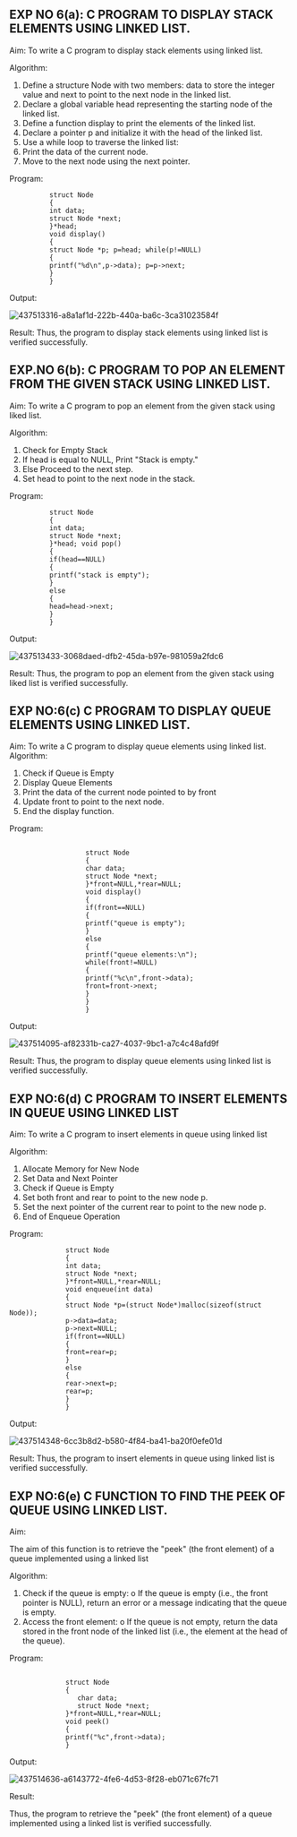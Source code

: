 

## EXP NO 6(a): C PROGRAM TO DISPLAY STACK ELEMENTS USING LINKED LIST.
Aim:
To write a C program to display stack elements using linked list.

Algorithm:
1.	Define a structure Node with two members: data to store the integer value and next to point to the next node in the linked list.
2.	Declare a global variable head representing the starting node of the linked list.
3.	Define a function display to print the elements of the linked list.
4.	Declare a pointer p and initialize it with the head of the linked list.
5.	Use a while loop to traverse the linked list:
6.	Print the data of the current node.
7.	Move to the next node using the next pointer.
 
Program:
```
          struct Node
          {
          int data;
          struct Node *next;
          }*head;
          void display()
          {
          struct Node *p; p=head; while(p!=NULL)
          {
          printf("%d\n",p->data); p=p->next;
          }
          }
```

Output:

![437513316-a8a1af1d-222b-440a-ba6c-3ca31023584f](https://github.com/user-attachments/assets/8e7c86f6-de86-4d9e-8bd5-e1268cd23675)


Result:
Thus, the program to display stack elements using linked list is verified successfully. 



## EXP.NO 6(b): C PROGRAM TO POP AN ELEMENT FROM THE GIVEN STACK USING LINKED LIST.
Aim:
To write a C program to pop an element from the given stack using liked list.

Algorithm:
1.	Check for Empty Stack
2.	If head is equal to NULL, Print "Stack is empty."
3.	Else Proceed to the next step.
4.	Set head to point to the next node in the stack.
 
Program:

```
          struct Node
          {
          int data;
          struct Node *next;
          }*head; void pop()
          {
          if(head==NULL)
          {
          printf("stack is empty");
          }
          else
          {
          head=head->next;
          }
          }
```

Output:

![437513433-3068daed-dfb2-45da-b97e-981059a2fdc6](https://github.com/user-attachments/assets/9f40e24c-5d89-44b2-8161-6e53fa660e4f)



Result:
Thus, the program to pop an element from the given stack using liked list is verified successfully.

 
## EXP NO:6(c) C PROGRAM TO DISPLAY QUEUE ELEMENTS USING LINKED LIST.
Aim:
To write a C program to display queue elements using linked list.
Algorithm:
1.	Check if Queue is Empty
2.	Display Queue Elements
3.	Print the data of the current node pointed to by front
4.	Update front to point to the next node.
5.	End the display function.
 
Program:

```

                   struct Node
                   {
                   char data;
                   struct Node *next;
                   }*front=NULL,*rear=NULL; 
                   void display()
                   {
                   if(front==NULL)
                   {
                   printf("queue is empty");
                   }
                   else
                   {
                   printf("queue elements:\n"); 
                   while(front!=NULL)
                   {
                   printf("%c\n",front->data); 
                   front=front->next;
                   }
                   }
                   }
```
Output:

![437514095-af82331b-ca27-4037-9bc1-a7c4c48afd9f](https://github.com/user-attachments/assets/624db7d4-8e3f-41e9-a56f-74f42f3d0789)



Result:
Thus, the program to display queue elements using linked list is verified successfully.


 
## EXP NO:6(d) C PROGRAM TO INSERT ELEMENTS IN QUEUE USING LINKED LIST

Aim:
To write a C program to insert elements in queue using linked list

Algorithm:
1.	Allocate Memory for New Node
2.	Set Data and Next Pointer
3.	Check if Queue is Empty
4.	Set both front and rear to point to the new node p.
5.	Set the next pointer of the current rear to point to the new node p.
6.	End of Enqueue Operation
 
Program:

```
              struct Node
              {
              int data;
              struct Node *next;
              }*front=NULL,*rear=NULL; 
              void enqueue(int data)
              {
              struct Node *p=(struct Node*)malloc(sizeof(struct Node)); 
              p->data=data;
              p->next=NULL; 
              if(front==NULL)
              {
              front=rear=p;
              }
              else
              {
              rear->next=p; 
              rear=p;
              }
              }
```

Output:

![437514348-6cc3b8d2-b580-4f84-ba41-ba20f0efe01d](https://github.com/user-attachments/assets/87f3c88a-47ae-46d1-bc2f-27daec3d2691)


Result:
Thus, the program to insert elements in queue using linked list is verified successfully.



## EXP NO:6(e) C FUNCTION TO FIND THE PEEK OF QUEUE USING LINKED LIST.


Aim:

The aim of this function is to retrieve the "peek" (the front element) of a queue implemented using a linked list

Algorithm:

1.	Check if the queue is empty:
o	If the queue is empty (i.e., the front pointer is NULL), return an error or a message indicating that the queue is empty.
2.	Access the front element:
o	If the queue is not empty, return the data stored in the front node of the linked list (i.e., the element at the head of the queue).

Program:

```

              struct Node
              {
                 char data;
                 struct Node *next;
              }*front=NULL,*rear=NULL;
              void peek()
              {
              printf("%c",front->data);
              }
```

Output:

![437514636-a6143772-4fe6-4d53-8f28-eb071c67fc71](https://github.com/user-attachments/assets/06d87702-a376-4cff-b166-3ba013ad0591)




Result:

Thus, the program to retrieve the "peek" (the front element) of a queue implemented using a linked list is verified successfully.


